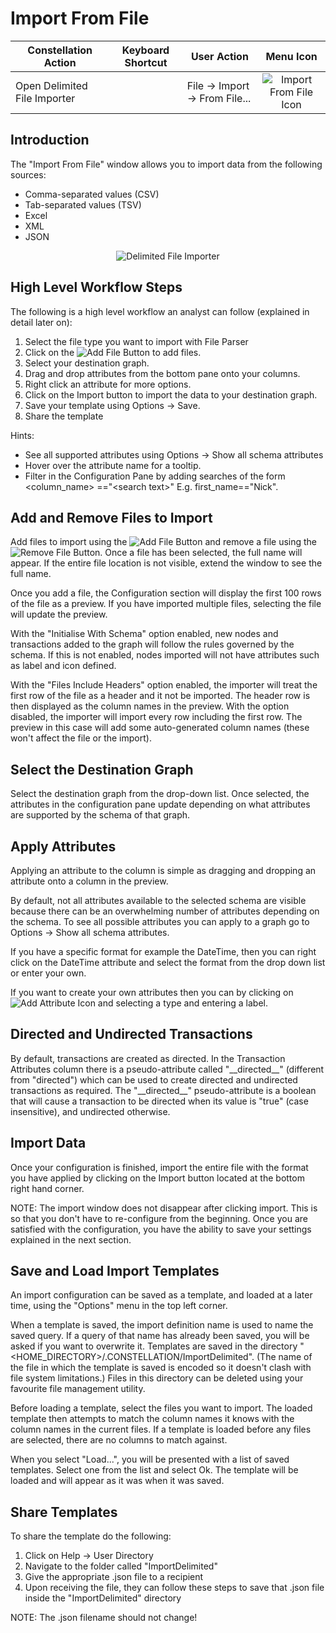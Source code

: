 # Import From File

<table class="table table-striped">
<thead>
<tr class="header">
<th>Constellation Action</th>
<th>Keyboard Shortcut</th>
<th>User Action</th>
<th style="text-align: center;">Menu Icon</th>
</tr>
</thead>
<tbody>
<tr class="odd">
<td>Open Delimited File Importer</td>
<td></td>
<td>File -&gt; Import -&gt; From File...</td>
<td style="text-align: center;"><img src="../constellation/CoreImportExportPlugins/src/au/gov/asd/tac/constellation/plugins/importexport/docs/resources/importDelimited.png" alt="Import From File Icon" /></td>
</tr>
</tbody>
</table>

## Introduction

The "Import From File" window allows you to import data from the
following sources:

-   Comma-separated values (CSV)
-   Tab-separated values (TSV)
-   Excel
-   XML
-   JSON

<div style="text-align: center">

<img src="../constellation/CoreImportExportPlugins/src/au/gov/asd/tac/constellation/plugins/importexport/docs/resources/DelimitedFileImporter.png" alt="Delimited File
Importer" />

</div>

## High Level Workflow Steps

The following is a high level workflow an analyst can follow (explained
in detail later on):

1.  Select the file type you want to import with File Parser
2.  Click on the <img src="../constellation/CoreImportExportPlugins/src/au/gov/asd/tac/constellation/plugins/importexport/docs/resources/plus_coloured.png" alt="Add File
    Button" />
    to add files.
3.  Select your destination graph.
4.  Drag and drop attributes from the bottom pane onto your columns.
5.  Right click an attribute for more options.
6.  Click on the Import button to import the data to your destination
    graph.
7.  Save your template using Options -> Save.
8.  Share the template

Hints:

-   See all supported attributes using Options -> Show all schema
    attributes
-   Hover over the attribute name for a tooltip.
-   Filter in the Configuration Pane by adding searches of the form
    \<column_name> =="\<search text>" E.g. first_name=="Nick".

## Add and Remove Files to Import

Add files to import using the <img src="../constellation/CoreImportExportPlugins/src/au/gov/asd/tac/constellation/plugins/importexport/docs/resources/plus_coloured.png" alt="Add File
Button" />
and remove a file using the <img src="../constellation/CoreImportExportPlugins/src/au/gov/asd/tac/constellation/plugins/importexport/docs/resources/minus_coloured.png" alt="Remove File
Button" />.
Once a file has been selected, the full name will appear. If the entire
file location is not visible, extend the window to see the full name.

Once you add a file, the Configuration section will display the first
100 rows of the file as a preview. If you have imported multiple files,
selecting the file will update the preview.

With the "Initialise With Schema" option enabled, new nodes and
transactions added to the graph will follow the rules governed by the
schema. If this is not enabled, nodes imported will not have attributes
such as label and icon defined.

With the "Files Include Headers" option enabled, the importer will treat
the first row of the file as a header and it not be imported. The header
row is then displayed as the column names in the preview. With the
option disabled, the importer will import every row including the first
row. The preview in this case will add some auto-generated column names
(these won't affect the file or the import).

## Select the Destination Graph

Select the destination graph from the drop-down list. Once selected, the
attributes in the configuration pane update depending on what attributes
are supported by the schema of that graph.

## Apply Attributes

Applying an attribute to the column is simple as dragging and dropping
an attribute onto a column in the preview.

By default, not all attributes available to the selected schema are
visible because there can be an overwhelming number of attributes
depending on the schema. To see all possible attributes you can apply to
a graph go to Options -> Show all schema attributes.

If you have a specific format for example the DateTime, then you can
right click on the DateTime attribute and select the format from the
drop down list or enter your own.

If you want to create your own attributes then you can by clicking on
<img src="../constellation/CoreImportExportPlugins/src/au/gov/asd/tac/constellation/plugins/importexport/docs/resources/plus_black.png" alt="Add Attribute
Icon" />
and selecting a type and entering a label.

## Directed and Undirected Transactions

By default, transactions are created as directed. In the Transaction
Attributes column there is a pseudo-attribute called "\_\_directed\_\_"
(different from "directed") which can be used to create directed and
undirected transactions as required. The "\_\_directed\_\_"
pseudo-attribute is a boolean that will cause a transaction to be
directed when its value is "true" (case insensitive), and undirected
otherwise.

## Import Data

Once your configuration is finished, import the entire file with the
format you have applied by clicking on the Import button located at the
bottom right hand corner.

NOTE: The import window does not disappear after clicking import. This
is so that you don't have to re-configure from the beginning. Once you
are satisfied with the configuration, you have the ability to save your
settings explained in the next section.

## Save and Load Import Templates

An import configuration can be saved as a template, and loaded at a
later time, using the "Options" menu in the top left corner.

When a template is saved, the import definition name is used to name the
saved query. If a query of that name has already been saved, you will be
asked if you want to overwrite it. Templates are saved in the directory
"\<HOME_DIRECTORY>/.CONSTELLATION/ImportDelimited". (The name of the
file in which the template is saved is encoded so it doesn't clash with
file system limitations.) Files in this directory can be deleted using
your favourite file management utility.

Before loading a template, select the files you want to import. The
loaded template then attempts to match the column names it knows with
the column names in the current files. If a template is loaded before
any files are selected, there are no columns to match against.

When you select "Load...", you will be presented with a list of saved
templates. Select one from the list and select Ok. The template will be
loaded and will appear as it was when it was saved.

## Share Templates

To share the template do the following:

1.  Click on Help -> User Directory
2.  Navigate to the folder called "ImportDelimited"
3.  Give the appropriate .json file to a recipient
4.  Upon receiving the file, they can follow these steps to save that
    .json file inside the "ImportDelimited" directory

NOTE: The .json filename should not change!
